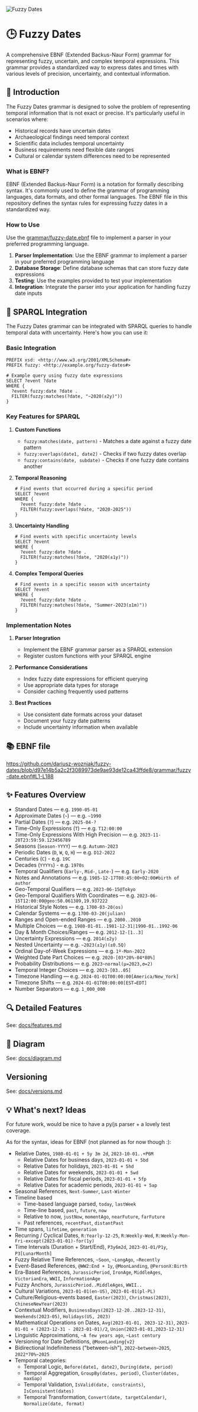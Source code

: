 ![Fuzzy Dates](docs/fuzzy-dates.png)

# 🕒 Fuzzy Dates

A comprehensive EBNF (Extended Backus-Naur Form) grammar for representing fuzzy, uncertain, and complex temporal expressions. This grammar provides a standardized way to express dates and times with various levels of precision, uncertainty, and contextual information.

## 📝 Introduction

The Fuzzy Dates grammar is designed to solve the problem of representing temporal information that is not exact or precise. It's particularly useful in scenarios where:

* Historical records have uncertain dates
* Archaeological findings need temporal context
* Scientific data includes temporal uncertainty
* Business requirements need flexible date ranges
* Cultural or calendar system differences need to be represented

### What is EBNF?

EBNF (Extended Backus-Naur Form) is a notation for formally describing syntax. It's commonly used to define the grammar of programming languages, data formats, and other formal languages. The EBNF file in this repository defines the syntax rules for expressing fuzzy dates in a standardized way.

### How to Use

Use the [grammar/fuzzy-date.ebnf](grammar/fuzzy-date.ebnf) file to implement a parser in your preferred programming language.

1. **Parser Implementation**: Use the EBNF grammar to implement a parser in your preferred programming language
2. **Database Storage**: Define database schemas that can store fuzzy date expressions
3. **Testing**: Use the examples provided to test your implementation
4. **Integration**: Integrate the parser into your application for handling fuzzy date inputs

## 🔄 SPARQL Integration

The Fuzzy Dates grammar can be integrated with SPARQL queries to handle temporal data with uncertainty. Here's how you can use it:

### Basic Integration

```sparql
PREFIX xsd: <http://www.w3.org/2001/XMLSchema#>
PREFIX fuzzy: <http://example.org/fuzzy-dates#>

# Example query using fuzzy date expressions
SELECT ?event ?date
WHERE {
  ?event fuzzy:date ?date .
  FILTER(fuzzy:matches(?date, "~2020(±2y)"))
}
```

### Key Features for SPARQL

1. **Custom Functions**
   - `fuzzy:matches(date, pattern)` - Matches a date against a fuzzy date pattern
   - `fuzzy:overlaps(date1, date2)` - Checks if two fuzzy dates overlap
   - `fuzzy:contains(date, subdate)` - Checks if one fuzzy date contains another

2. **Temporal Reasoning**
   ```sparql
   # Find events that occurred during a specific period
   SELECT ?event
   WHERE {
     ?event fuzzy:date ?date .
     FILTER(fuzzy:overlaps(?date, "2020-2025"))
   }
   ```

3. **Uncertainty Handling**
   ```sparql
   # Find events with specific uncertainty levels
   SELECT ?event
   WHERE {
     ?event fuzzy:date ?date .
     FILTER(fuzzy:matches(?date, "2020(±1y)"))
   }
   ```

4. **Complex Temporal Queries**
   ```sparql
   # Find events in a specific season with uncertainty
   SELECT ?event
   WHERE {
     ?event fuzzy:date ?date .
     FILTER(fuzzy:matches(?date, "Summer-2023(±1m)"))
   }
   ```

### Implementation Notes

1. **Parser Integration**
   - Implement the EBNF grammar parser as a SPARQL extension
   - Register custom functions with your SPARQL engine

2. **Performance Considerations**
   - Index fuzzy date expressions for efficient querying
   - Use appropriate data types for storage
   - Consider caching frequently used patterns

3. **Best Practices**
   - Use consistent date formats across your dataset
   - Document your fuzzy date patterns
   - Include uncertainty information when available

## 📚 EBNF file

https://github.com/dariusz-wozniak/fuzzy-dates/blob/d97e14b5a2c2f3089973de9ae93de12ca43ffde8/grammar/fuzzy-date.ebnf#L1-L188

## ✨ Features Overview

* Standard Dates — e.g. `1990-05-01`
* Approximate Dates (`~`) — e.g. `~1990`
* Partial Dates (`?`) — e.g. `2025-04-?`
* Time-Only Expressions (`T`) — e.g. `T12:00:00`
* Time-Only Expressions With High Precision — e.g. `2023-11-20T23:59:59.123456789`
* Seasons (`Season-YYYY`) — e.g. `Autumn-2023`
* Periodic Dates (`D`, `W`, `Q`, `H`) — e.g. `D12-2022`
* Centuries (`C`) - e.g. `19C`
* Decades (`YYYYs`) - e.g. `1970s`
* Temporal Qualifiers (`Early-`, `Mid-`, `Late-`) — e.g. `Early-2020`
* Notes and Annotations — e.g. `1985-12-17T08:45:00+02:00#birth of author`
* Geo-Temporal Qualifiers — e.g. `2023-06-15@Tokyo`
* Geo-Temporal Qualifiers With Coordinates — e.g. `2023-06-15T12:00:00@geo:50.061389,19.937222`
* Historical Style Notes — e.g. `1700-03-20(os)`
* Calendar Systems — e.g. `1700-03-20(julian)`
* Ranges and Open-ended Ranges — e.g. `2000..2010`
* Multiple Choices — e.g. `1980-01-01..1981-12-31|1990-01..1992-06`
* Day & Month Choices/Ranges — e.g. `2012-12-[1..3]`
* Uncertainty Expressions — e.g. `2014(±2y)`
* Nested Uncertainty — e.g. `~2023(±1y)(±0.5Q)`
* Ordinal Day-of-Week Expressions — e.g. `1º-Mon-2022`
* Weighted Date Part Choices — e.g. `2020-[03*20%-04*80%]`
* Probability Distributions — e.g. `2023~normal(μ=2023,σ=2)`
* Temporal Integer Choices — e.g. `2023-[03..05]`
* Timezone Handling — e.g. `2024-01-01T00:00:00[America/New_York]`
* Timezone Shifts — e.g. `2024-01-01T00:00:00[EST→EDT]`
* Number Separators — e.g. `1_000_000`

## 🔍 Detailed Features

See: [docs/features.md](docs/features.md)

## 🔡 Diagram

See: [docs/diagram.md](docs/diagram.md)

## Versioning

See: [docs/versions.md](docs/versions.md)

## 💡 What's next? Ideas

For future work, would be nice to have a py/js parser + a lovely test coverage.

As for the syntax, ideas for EBNF (not planned as for now though :):

* Relative Dates, `1980-01-01 + 5y 3m 2d`, `2023-10-01..+P6M`
    * Relative Dates for business days, `2023-01-01 + 5bd`
    * Relative Dates for holidays, `2023-01-01 + 5hd`
    * Relative Dates for weekends, `2023-01-01 + 5wd`
    * Relative Dates for fiscal periods, `2023-01-01 + 5fp`
    * Relative Dates for academic periods, `2023-01-01 + 5ap`
* Seasonal References, `Next-Summer`, `Last-Winter`
* Timeline based
    * Time-based language parsed, `today`, `lastWeek`
    * Time-line based, `past`, `future`, `now`
    * Relative to now, `justNow`, `momentAgo`, `nearFuture`, `farFuture`
    * Past references, `recentPast`, `distantPast`
* Time spans, `lifetime`, `generation`
* Recurring / Cyclical Dates, `R:Yearly-12-25`, `R:Weekly-Wed`, `R:Weekly-Mon-Fri-except(2023-01-01)-for(1y)`
* Time Intervals (Duration + Start/End), `P3y6m2d`, `2023-01-01/P1y`, `P3[LunarMonth]`
* Fuzzy Relative Time References, `~Soon`, `~LongAgo`, `~Recently`
* Event-Based References, `@WW2:End + 1y`, `@MoonLanding`, `@PersonX:Birth`
* Era-Based References, `JurassicPeriod`, `IronAge`, `MiddleAges`, `VictorianEra`, `WWII`, `InformationAge`
* Fuzzy Anchors, `JurassicPeriod..MiddleAges`, `WWII..`
* Cultural Variations, `2023-01-01(en-US)`, `2023-01-01(pl-PL)`
* Culture/Religious-events based, `Easter(2023)`, `Christmas(2023)`, `ChineseNewYear(2023)`
* Contextual Modifiers, `BusinessDays(2023-12-20..2023-12-31)`, `Weekends(2023-05)`, `Holidays(US, 2023)`
* Mathematical Operations on Dates, `Avg(2023-01-01, 2023-12-31)`, `2023-01-01 + (2023-12-31 - 2023-01-01)/2`, `Union(2023-01-01,2023-12-31)`
* Linguistic Approximations, `~A few years ago`, `~Last century`
* Versioning for Date Definitions, `@MoonLanding{v2}`
* Bidirectional Indefiniteness ("between-ish"), `2022~between~2025`, `2022*70%~2025`
* Temporal categories:
    * Temporal Logic, `Before(date1, date2)`, `During(date, period)`
    * Temporal Aggregation, `GroupBy(dates, period)`, `Cluster(dates, maxGap)`
    * Temporal Validation, `IsValid(date, constraints)`, `IsConsistent(dates)`
    * Temporal Transformation, `Convert(date, targetCalendar)`, `Normalize(date, format)`